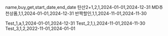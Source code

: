 name,buy,get,start_date,end_date
탄산2+1,2,1,2024-01-01,2024-12-31
MD추천상품,1,1,2024-01-01,2024-12-31
반짝할인,1,1,2024-11-01,2024-11-30


Test_1,a,1,2024-01-01,2024-12-31
Test_2,1,),2024-11-01,2024-11-30
Test_3,1,2,2022-11-01,2024-01-01